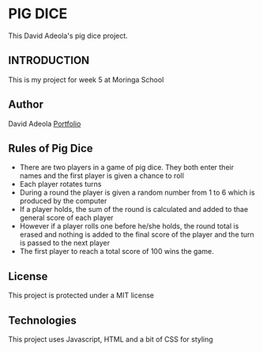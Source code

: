 # PIG DICE
This David Adeola's pig dice project.

## INTRODUCTION
This is my project for week 5 at Moringa School

## Author
David Adeola [Portfolio](http://www.davadeola.github.io)

## Rules of Pig Dice
* There are two players in a game of pig dice. They both enter their names and the first player is given a chance to roll
* Each player rotates turns
* During a round the player is given a random number from 1 to 6 which is produced by the computer
* If a player holds, the sum of the round is calculated and added to thae general score of each player
* However if a player rolls one before he/she holds, the round total is erased and nothing is added to the final score of the player and the  turn is passed to the next player
* The first player to reach a total score of 100 wins the game.



## License
This project is protected under a MIT license

## Technologies
This project uses Javascript, HTML and a bit of CSS for styling
